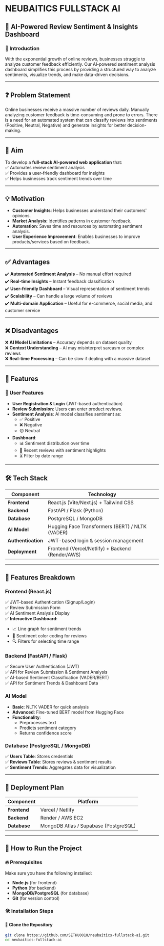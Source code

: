 # NEUBAITICS FULLSTACK AI  

## 🚀 AI-Powered Review Sentiment & Insights Dashboard  

### 📌 Introduction  
With the exponential growth of online reviews, businesses struggle to analyze customer feedback efficiently. Our AI-powered sentiment analysis dashboard simplifies this process by providing a structured way to analyze sentiments, visualize trends, and make data-driven decisions.  

---

## ❓ Problem Statement  
Online businesses receive a massive number of reviews daily. Manually analyzing customer feedback is time-consuming and prone to errors. There is a need for an automated system that can classify reviews into sentiments (Positive, Neutral, Negative) and generate insights for better decision-making.  

---

## 🎯 Aim  
To develop a **full-stack AI-powered web application** that:  
✅ Automates review sentiment analysis  
✅ Provides a user-friendly dashboard for insights  
✅ Helps businesses track sentiment trends over time  

---

## 💡 Motivation  
- **Customer Insights**: Helps businesses understand their customers' opinions.  
- **Market Analysis**: Identifies patterns in customer feedback.  
- **Automation**: Saves time and resources by automating sentiment analysis.  
- **User Experience Improvement**: Enables businesses to improve products/services based on feedback.  

---

## ✅ Advantages  
✔️ **Automated Sentiment Analysis** – No manual effort required  
✔️ **Real-time Insights** – Instant feedback classification  
✔️ **User-friendly Dashboard** – Visual representation of sentiment trends  
✔️ **Scalability** – Can handle a large volume of reviews  
✔️ **Multi-domain Application** – Useful for e-commerce, social media, and customer service  

---

## ❌ Disadvantages  
❌ **AI Model Limitations** – Accuracy depends on dataset quality  
❌ **Context Understanding** – AI may misinterpret sarcasm or complex reviews  
❌ **Real-time Processing** – Can be slow if dealing with a massive dataset  

---

## 🌟 Features  

### 🔐 User Features  
- **User Registration & Login** (JWT-based authentication)  
- **Review Submission**: Users can enter product reviews.  
- **Sentiment Analysis**: AI model classifies sentiment as:  
  - ✅ Positive  
  - ❌ Negative  
  - 🟡 Neutral  
- **Dashboard**:  
  - 📊 Sentiment distribution over time  
  - 📝 Recent reviews with sentiment highlights  
  - ⏳ Filter by date range  

---

## 🛠 Tech Stack  

| Component      | Technology |
|---------------|------------|
| **Frontend**  | React.js (Vite/Next.js) + Tailwind CSS |
| **Backend**   | FastAPI / Flask (Python) |
| **Database**  | PostgreSQL / MongoDB |
| **AI Model**  | Hugging Face Transformers (BERT) / NLTK (VADER) |
| **Authentication** | JWT-based login & session management |
| **Deployment** | Frontend (Vercel/Netlify) + Backend (Render/AWS) |

---

## 🔧 Features Breakdown  

### **Frontend (React.js)**  
✅ JWT-based Authentication (Signup/Login)  
✅ Review Submission Form  
✅ AI Sentiment Analysis Display  
✅ **Interactive Dashboard:**  
  - 📈 Line graph for sentiment trends  
  - 🎨 Sentiment color coding for reviews  
  - 🔍 Filters for selecting time range  

### **Backend (FastAPI / Flask)**  
✅ Secure User Authentication (JWT)  
✅ API for Review Submission & Sentiment Analysis  
✅ AI-based Sentiment Classification (VADER/BERT)  
✅ API for Sentiment Trends & Dashboard Data  

### **AI Model**  
- **Basic**: NLTK VADER for quick analysis  
- **Advanced**: Fine-tuned BERT model from Hugging Face  
- **Functionality**:  
  - Preprocesses text  
  - Predicts sentiment category  
  - Returns confidence score  

### **Database (PostgreSQL / MongoDB)**  
✅ **Users Table**: Stores credentials  
✅ **Reviews Table**: Stores reviews & sentiment results  
✅ **Sentiment Trends**: Aggregates data for visualization  

---

## 🚀 Deployment Plan  

| Component | Platform |
|-----------|----------|
| **Frontend** | Vercel / Netlify |
| **Backend** | Render / AWS EC2 |
| **Database** | MongoDB Atlas / Supabase (PostgreSQL) |

---


## 📌 How to Run the Project  

### 🔥 Prerequisites  
Make sure you have the following installed:  
- **Node.js** (for frontend)  
- **Python** (for backend)  
- **MongoDB/PostgreSQL** (for database)  
- **Git** (for version control)  

### 🛠 Installation Steps  

#### 📍 Clone the Repository  
```sh
git clone https://github.com/SETHU0010/neubaitics-fullstack-ai.git
cd neubaitics-fullstack-ai
